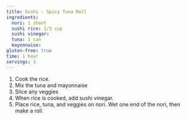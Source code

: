 ```yaml
---
title: Sushi - Spicy Tuna Roll
ingredients:
  nori: 1 sheet
  sushi rice: 1/3 cup
  sushi vinegar:
  tuna: 1 can
  mayonnaise: 
gluten-free: true
time: 1 hour
servings: 1
---
```


1. Cook the rice.
2. Mix the tuna and mayonnaise
3. Slice any veggies 
4. When rice is cooked, add sushi vinegar.
5. Place rice, tuna, and veggies on nori. Wet one end of the nori, then make a roll.
